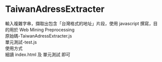 # TaiwanAdressExtracter
輸入複雜字串，擷取出包含「台灣格式的地址」片段，使用 javascript 撰寫，目的用於 Web Mining Preprocessing
<br>原始碼-TaiwanAdressExtracter.js 
<br>單元測試-test.js
<br>使用方式
<br>細讀 index.html 及 單元測試 即可
